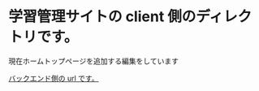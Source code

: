 # 学習管理サイトの client 側のディレクトリです。

現在ホームトップページを追加する編集をしています

[バックエンド側の url です。](https://github.com/Nanahoshi74/learning-record-app-server)
